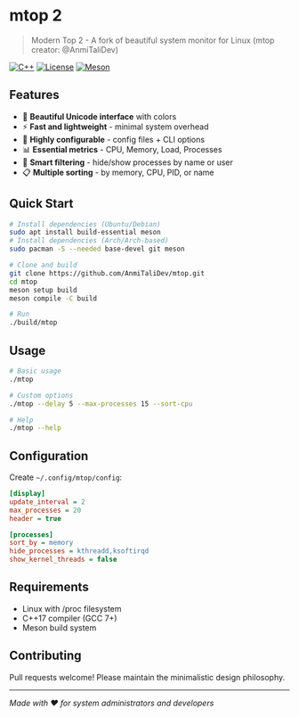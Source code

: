 # mtop 2

> Modern Top 2 - A fork of beautiful system monitor for Linux (mtop creator: @AnmiTaliDev)

[![C++](https://img.shields.io/badge/C++-17-blue.svg)](https://en.cppreference.com/w/cpp/17)
[![License](https://img.shields.io/badge/license-Apache%202.0-green.svg)](LICENSE)
[![Meson](https://img.shields.io/badge/build-meson-orange.svg)](https://mesonbuild.com/)

## Features

- 🎨 **Beautiful Unicode interface** with colors
- ⚡ **Fast and lightweight** - minimal system overhead
- 🔧 **Highly configurable** - config files + CLI options
- 📊 **Essential metrics** - CPU, Memory, Load, Processes
- 🎯 **Smart filtering** - hide/show processes by name or user
- 📋 **Multiple sorting** - by memory, CPU, PID, or name

## Quick Start

```bash
# Install dependencies (Ubuntu/Debian)
sudo apt install build-essential meson
# Install dependencies (Arch/Arch-based)
sudo pacman -S --needed base-devel git meson

# Clone and build
git clone https://github.com/AnmiTaliDev/mtop.git
cd mtop
meson setup build
meson compile -C build

# Run
./build/mtop
```

## Usage

```bash
# Basic usage
./mtop

# Custom options
./mtop --delay 5 --max-processes 15 --sort-cpu

# Help
./mtop --help
```

## Configuration

Create `~/.config/mtop/config`:

```ini
[display]
update_interval = 2
max_processes = 20
header = true

[processes]
sort_by = memory
hide_processes = kthreadd,ksoftirqd
show_kernel_threads = false
```

## Requirements

- Linux with /proc filesystem
- C++17 compiler (GCC 7+)
- Meson build system


## Contributing

Pull requests welcome! Please maintain the minimalistic design philosophy.

---

*Made with ❤️ for system administrators and developers*

